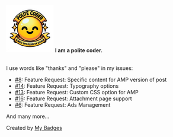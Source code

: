 <img src="https://github.com/my-badges/my-badges/blob/master/badges/polite-coder/polite-coder.png?raw=true" alt="I am a polite coder." title="I am a polite coder." width="128">
<strong>I am a polite coder.</strong>
<br><br>

I use words like "thanks" and "please" in my issues:

- <a href="https://github.com/better-studio/better-amp/issues/8">#8</a>: Feature Request: Specific content for AMP version of post
- <a href="https://github.com/better-studio/better-amp/issues/14">#14</a>: Feature Request: Typography options
- <a href="https://github.com/better-studio/better-amp/issues/13">#13</a>: Feature Request: Custom CSS option for AMP
- <a href="https://github.com/better-studio/better-amp/issues/16">#16</a>: Feature Request: Attachment page support
- <a href="https://github.com/better-studio/better-amp/issues/6">#6</a>: Feature Request: Ads Management 

 And many more...


Created by <a href="https://github.com/my-badges/my-badges">My Badges</a>